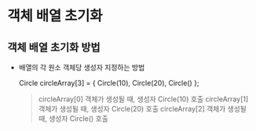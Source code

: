 # 객체 배열 초기화

## 객체 배열 초기화 방법

- 배열의 각 원소 객체당 생성자 지정하는 방법

    Circle circleArray[3] = { Circle(10), Circle(20), Circle() };

    > circleArray[0] 객체가 생성될 때, 생성자 Circle(10) 호출
    > circleArray[1] 객체가 생성될 때, 생성자 Circle(20) 호출
    > circleArray[2] 객체가 생성될 때, 생성자 Circle() 호출